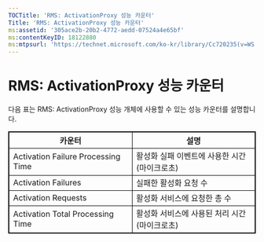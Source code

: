 ```yaml
---
TOCTitle: 'RMS: ActivationProxy 성능 카운터'
Title: 'RMS: ActivationProxy 성능 카운터'
ms:assetid: '305ace2b-20b2-4772-aedd-07524a4e65bf'
ms:contentKeyID: 18122880
ms:mtpsurl: 'https://technet.microsoft.com/ko-kr/library/Cc720235(v=WS.10)'
---
```


RMS: ActivationProxy 성능 카운터
================================

다음 표는 RMS: ActivationProxy 성능 개체에 사용할 수 있는 성능 카운터를 설명합니다.


<p></p>
<table style="border:1px solid black;">
<colgroup>
<col width="50%" />
<col width="50%" />
</colgroup>
<thead>
<tr class="header">
<th style="border:1px solid black;" >카운터</th>
<th style="border:1px solid black;" >설명</th>
</tr>
</thead>
<tbody>
<tr class="odd">
<td style="border:1px solid black;">Activation Failure Processing Time</td>
<td style="border:1px solid black;">활성화 실패 이벤트에 사용한 시간(마이크로초)</td>
</tr>
<tr class="even">
<td style="border:1px solid black;">Activation Failures</td>
<td style="border:1px solid black;">실패한 활성화 요청 수</td>
</tr>
<tr class="odd">
<td style="border:1px solid black;">Activation Requests</td>
<td style="border:1px solid black;">활성화 서비스에 요청한 총 수</td>
</tr>
<tr class="even">
<td style="border:1px solid black;">Activation Total Processing Time</td>
<td style="border:1px solid black;">활성화 서비스에 사용된 처리 시간(마이크로초)</td>
</tr>
</tbody>
</table>
